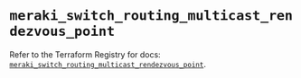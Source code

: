 # `meraki_switch_routing_multicast_rendezvous_point`

Refer to the Terraform Registry for docs: [`meraki_switch_routing_multicast_rendezvous_point`](https://registry.terraform.io/providers/ciscodevnet/meraki/1.7.1/docs/resources/switch_routing_multicast_rendezvous_point).
